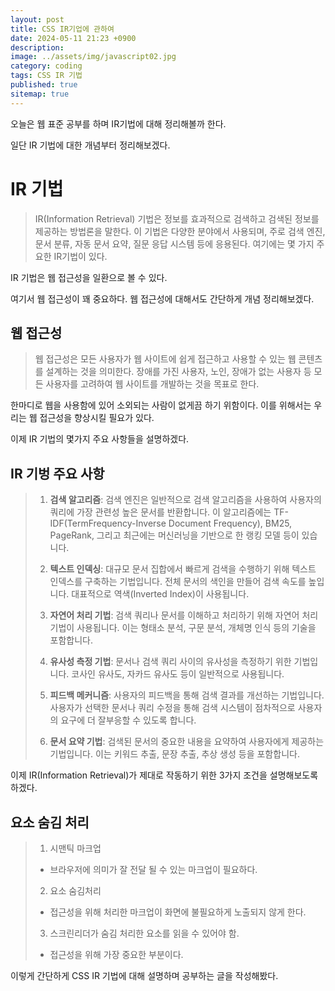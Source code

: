 ```yaml
---
layout: post
title: CSS IR기업에 관하여
date: 2024-05-11 21:23 +0900
description: 
image: ../assets/img/javascript02.jpg
category: coding
tags: CSS IR 기법
published: true
sitemap: true
---
```


오늘은 웹 표준 공부를 하며 IR기법에 대해 정리해볼까 한다.

일단 IR 기법에 대한 개념부터 정리해보겠다.

# IR 기법

> IR(Information Retrieval) 기법은 정보를 효과적으로 검색하고 검색된 정보를 제공하는 방법론을 말한다. 이 기법은 다양한 분야에서 사용되며, 주로 검색 엔진, 문서 분류, 자동 문서 요약, 질문 응답 시스템 등에 응용된다. 여기에는 몇 가지 주요한 IR기법이 있다.

IR 기법은 웹 접근성을 일환으로 볼 수 있다.

여기서 웹 접근성이 꽤 중요하다. 웹 접근성에 대해서도 간단하게 개념 정리해보겠다.

## 웹 접근성
> 웹 접근성은 모든 사용자가 웹 사이트에 쉽게 접근하고 사용할 수 있는 웹 콘텐츠를 설계하는 것을 의미한다. 장애를 가진 사용자, 노인, 장애가 없는 사용자 등 모든 사용자를 고려하여 웹 사이트를 개발하는 것을 목표로 한다.

한마디로 웹을 사용함에 있어 소외되는 사람이 없게끔 하기 위함이다. 이를 위해서는 우리는 웹 접근성을 향상시킬 필요가 있다.

이제 IR 기법의 몇가지 주요 사항들을 설명하겠다.

## IR 기벙 주요 사항
> 1. **검색 알고리즘**: 검색 엔진은 일반적으로 검색 알고리즘을 사용하여 사용자의 쿼리에 가장 관련성 높은 문서를 반환합니다. 이 알고리즘에는 TF-IDF(TermFrequency-Inverse Document Frequency), BM25, PageRank, 그리고 최근에는 머신러닝을 기반으로 한 랭킹 모델 등이 있습니다.
>
> 2. **텍스트 인덱싱**: 대규모 문서 집합에서 빠르게 검색을 수행하기 위해 텍스트 인덱스를 구축하는 기법입니다. 전체 문서의 색인을 만들어 검색 속도를 높입니다. 대표적으로 역색(Inverted Index)이 사용됩니다.
>
> 3. **자연어 처리 기법**: 검색 쿼리나 문서를 이해하고 처리하기 위해 자연어 처리 기법이 사용됩니다. 이는 형태소 분석, 구문 분석, 개체명 인식 등의 기술을 포함합니다.
>
>4. **유사성 측정 기법**: 문서나 검색 쿼리 사이의 유사성을 측정하기 위한 기법입니다. 코사인 유사도, 자카드 유사도 등이 일반적으로 사용됩니다.
>
> 5. **피드백 메커니즘**: 사용자의 피드백을 통해 검색 결과를 개선하는 기법입니다. 사용자가 선택한 문서나 쿼리 수정을 통해 검색 시스템이 점차적으로 사용자의 요구에 더 잘부응할 수 있도록 합니다.
>
> 6. **문서 요약 기법**: 검색된 문서의 중요한 내용을 요약하여 사용자에게 제공하는 기법입니다. 이는 키워드 추출, 문장 추출, 추상 생성 등을 포함합니다.


이제 IR(Information Retrieval)가 제대로 작동하기 위한 3가지 조건을 설명해보도록 하겠다.

## 요소 숨김 처리
> 1. 시맨틱 마크업
> - 브라우저에 의미가 잘 전달 될 수 있는 마크업이 필요하다.
> 2. 요소 숨김처리
> - 접근성을 위해 처리한 마크업이 화면에 불필요하게 노출되지 않게 한다.
> 3. 스크린리더가 숨김 처리한 요소를 읽을 수 있어야 함.
> - 접근성을 위해 가장 중요한 부분이다.

이렇게 간단하게 CSS IR 기법에 대해 설명하며 공부하는 글을 작성해봤다.